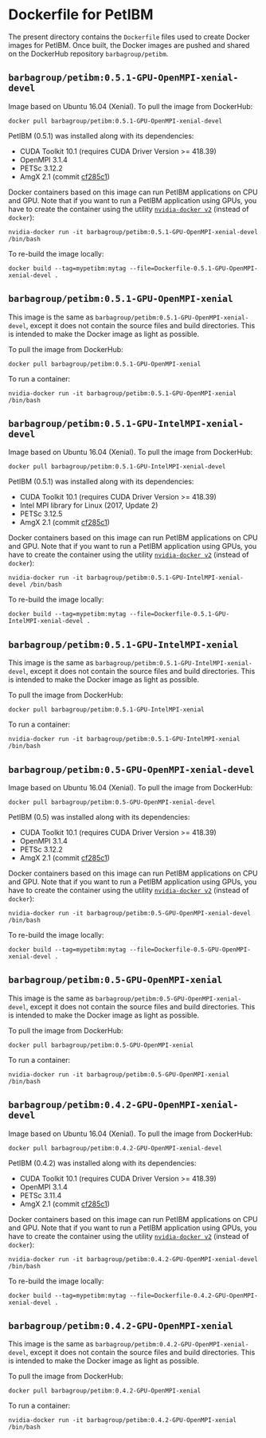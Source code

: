 # Dockerfile for PetIBM

The present directory contains the `Dockerfile` files used to create Docker images for PetIBM.
Once built, the Docker images are pushed and shared on the DockerHub repository `barbagroup/petibm`.

## `barbagroup/petibm:0.5.1-GPU-OpenMPI-xenial-devel`

Image based on Ubuntu 16.04 (Xenial).
To pull the image from DockerHub:

```shell
docker pull barbagroup/petibm:0.5.1-GPU-OpenMPI-xenial-devel
```

PetIBM (0.5.1) was installed along with its dependencies:

* CUDA Toolkit 10.1 (requires CUDA Driver Version >= 418.39)
* OpenMPI 3.1.4
* PETSc 3.12.2
* AmgX 2.1 (commit [cf285c1](https://github.com/NVIDIA/AMGX/tree/cf285c118726f5d1e8eb740d4936dd0bdaaf9b48))

Docker containers based on this image can run PetIBM applications on CPU and GPU.
Note that if you want to run a PetIBM application using GPUs, you have to create the container using the utility [`nvidia-docker v2`](https://github.com/NVIDIA/nvidia-docker) (instead of `docker`):

```shell
nvidia-docker run -it barbagroup/petibm:0.5.1-GPU-OpenMPI-xenial-devel /bin/bash
```

To re-build the image locally:

```shell
docker build --tag=mypetibm:mytag --file=Dockerfile-0.5.1-GPU-OpenMPI-xenial-devel .
```

## `barbagroup/petibm:0.5.1-GPU-OpenMPI-xenial`

This image is the same as `barbagroup/petibm:0.5.1-GPU-OpenMPI-xenial-devel`, except it does not contain the source files and build directories.
This is intended to make the Docker image as light as possible.

To pull the image from DockerHub:

```shell
docker pull barbagroup/petibm:0.5.1-GPU-OpenMPI-xenial
```

To run a container:

```shell
nvidia-docker run -it barbagroup/petibm:0.5.1-GPU-OpenMPI-xenial /bin/bash
```

## `barbagroup/petibm:0.5.1-GPU-IntelMPI-xenial-devel`

Image based on Ubuntu 16.04 (Xenial).
To pull the image from DockerHub:

```shell
docker pull barbagroup/petibm:0.5.1-GPU-IntelMPI-xenial-devel
```

PetIBM (0.5.1) was installed along with its dependencies:

* CUDA Toolkit 10.1 (requires CUDA Driver Version >= 418.39)
* Intel MPI library for Linux (2017, Update 2)
* PETSc 3.12.5
* AmgX 2.1 (commit [cf285c1](https://github.com/NVIDIA/AMGX/tree/cf285c118726f5d1e8eb740d4936dd0bdaaf9b48))

Docker containers based on this image can run PetIBM applications on CPU and GPU.
Note that if you want to run a PetIBM application using GPUs, you have to create the container using the utility [`nvidia-docker v2`](https://github.com/NVIDIA/nvidia-docker) (instead of `docker`):

```shell
nvidia-docker run -it barbagroup/petibm:0.5.1-GPU-IntelMPI-xenial-devel /bin/bash
```

To re-build the image locally:

```shell
docker build --tag=mypetibm:mytag --file=Dockerfile-0.5.1-GPU-IntelMPI-xenial-devel .
```

## `barbagroup/petibm:0.5.1-GPU-IntelMPI-xenial`

This image is the same as `barbagroup/petibm:0.5.1-GPU-IntelMPI-xenial-devel`, except it does not contain the source files and build directories.
This is intended to make the Docker image as light as possible.

To pull the image from DockerHub:

```shell
docker pull barbagroup/petibm:0.5.1-GPU-IntelMPI-xenial
```

To run a container:

```shell
nvidia-docker run -it barbagroup/petibm:0.5.1-GPU-IntelMPI-xenial /bin/bash
```

## `barbagroup/petibm:0.5-GPU-OpenMPI-xenial-devel`

Image based on Ubuntu 16.04 (Xenial).
To pull the image from DockerHub:

```shell
docker pull barbagroup/petibm:0.5-GPU-OpenMPI-xenial-devel
```

PetIBM (0.5) was installed along with its dependencies:

* CUDA Toolkit 10.1 (requires CUDA Driver Version >= 418.39)
* OpenMPI 3.1.4
* PETSc 3.12.2
* AmgX 2.1 (commit [cf285c1](https://github.com/NVIDIA/AMGX/tree/cf285c118726f5d1e8eb740d4936dd0bdaaf9b48))

Docker containers based on this image can run PetIBM applications on CPU and GPU.
Note that if you want to run a PetIBM application using GPUs, you have to create the container using the utility [`nvidia-docker v2`](https://github.com/NVIDIA/nvidia-docker) (instead of `docker`):

```shell
nvidia-docker run -it barbagroup/petibm:0.5-GPU-OpenMPI-xenial-devel /bin/bash
```

To re-build the image locally:

```shell
docker build --tag=mypetibm:mytag --file=Dockerfile-0.5-GPU-OpenMPI-xenial-devel .
```

## `barbagroup/petibm:0.5-GPU-OpenMPI-xenial`

This image is the same as `barbagroup/petibm:0.5-GPU-OpenMPI-xenial-devel`, except it does not contain the source files and build directories.
This is intended to make the Docker image as light as possible.

To pull the image from DockerHub:

```shell
docker pull barbagroup/petibm:0.5-GPU-OpenMPI-xenial
```

To run a container:

```shell
nvidia-docker run -it barbagroup/petibm:0.5-GPU-OpenMPI-xenial /bin/bash
```

## `barbagroup/petibm:0.4.2-GPU-OpenMPI-xenial-devel`

Image based on Ubuntu 16.04 (Xenial).
To pull the image from DockerHub:

```shell
docker pull barbagroup/petibm:0.4.2-GPU-OpenMPI-xenial-devel
```

PetIBM (0.4.2) was installed along with its dependencies:

* CUDA Toolkit 10.1 (requires CUDA Driver Version >= 418.39)
* OpenMPI 3.1.4
* PETSc 3.11.4
* AmgX 2.1 (commit [cf285c1](https://github.com/NVIDIA/AMGX/tree/cf285c118726f5d1e8eb740d4936dd0bdaaf9b48))

Docker containers based on this image can run PetIBM applications on CPU and GPU.
Note that if you want to run a PetIBM application using GPUs, you have to create the container using the utility [`nvidia-docker v2`](https://github.com/NVIDIA/nvidia-docker) (instead of `docker`):

```shell
nvidia-docker run -it barbagroup/petibm:0.4.2-GPU-OpenMPI-xenial-devel /bin/bash
```

To re-build the image locally:

```shell
docker build --tag=mypetibm:mytag --file=Dockerfile-0.4.2-GPU-OpenMPI-xenial-devel .
```

## `barbagroup/petibm:0.4.2-GPU-OpenMPI-xenial`

This image is the same as `barbagroup/petibm:0.4.2-GPU-OpenMPI-xenial-devel`, except it does not contain the source files and build directories.
This is intended to make the Docker image as light as possible.

To pull the image from DockerHub:

```shell
docker pull barbagroup/petibm:0.4.2-GPU-OpenMPI-xenial
```

To run a container:

```shell
nvidia-docker run -it barbagroup/petibm:0.4.2-GPU-OpenMPI-xenial /bin/bash
```
